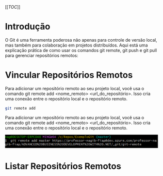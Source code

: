 [[_TOC_]]

# Introdução

O Git é uma ferramenta poderosa não apenas para controle de versão local, mas também para colaboração em projetos distribuídos. Aqui está uma explicação prática de como usar os comandos git remote, git push e git pull para gerenciar repositórios remotos:

# Vincular Repositórios Remotos

Para adicionar um repositório remoto ao seu projeto local, você usa o comando git remote add <nome_remoto> <url_do_repositório>. Isso cria uma conexão entre o repositório local e o repositório remoto.

```bash
git remote add
```
      
Para adicionar um repositório remoto ao seu projeto local, você usa o comando git remote add <nome_remoto> <url_do_repositório>. Isso cria uma conexão entre o repositório local e o repositório remoto.

![image.png](/.attachments/image-ddf6ed0b-aca3-4aa4-a1a1-fd8b9c0fc774.png)

# Listar Repositórios Remotos


